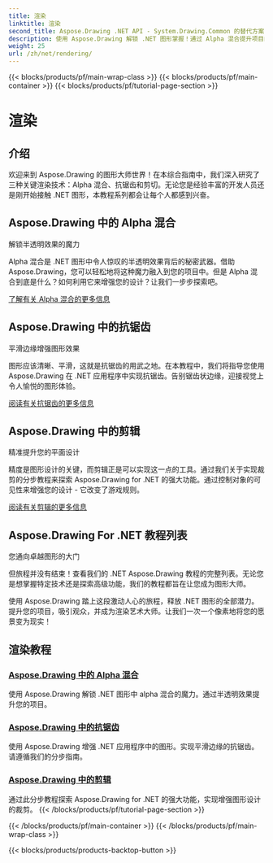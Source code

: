 ```yaml
---
title: 渲染
linktitle: 渲染
second_title: Aspose.Drawing .NET API - System.Drawing.Common 的替代方案
description: 使用 Aspose.Drawing 解锁 .NET 图形掌握！通过 Alpha 混合提升项目的半透明效果。了解抗锯齿和剪切以增强设计。
weight: 25
url: /zh/net/rendering/
---
```


{{< blocks/products/pf/main-wrap-class >}}
{{< blocks/products/pf/main-container >}}
{{< blocks/products/pf/tutorial-page-section >}}

# 渲染

## 介绍

欢迎来到 Aspose.Drawing 的图形大师世界！在本综合指南中，我们深入研究了三种关键渲染技术：Alpha 混合、抗锯齿和剪切。无论您是经验丰富的开发人员还是刚开始接触 .NET 图形，本教程系列都会让每个人都感到兴奋。

## Aspose.Drawing 中的 Alpha 混合
解锁半透明效果的魔力

Alpha 混合是 .NET 图形中令人惊叹的半透明效果背后的秘密武器。借助 Aspose.Drawing，您可以轻松地将这种魔力融入到您的项目中。但是 Alpha 混合到底是什么？如何利用它来增强您的设计？让我们一步步探索吧。

[了解有关 Alpha 混合的更多信息](./alpha-blending/)

## Aspose.Drawing 中的抗锯齿
平滑边缘增强图形效果

图形应该清晰、平滑，这就是抗锯齿的用武之地。在本教程中，我们将指导您使用 Aspose.Drawing 在 .NET 应用程序中实现抗锯齿。告别锯齿状边缘，迎接视觉上令人愉悦的图形体验。

[阅读有关抗锯齿的更多信息](./antialiasing/)

## Aspose.Drawing 中的剪辑
精准提升您的平面设计

精度是图形设计的关键，而剪辑正是可以实现这一点的工具。通过我们关于实现裁剪的分步教程来探索 Aspose.Drawing for .NET 的强大功能。通过控制对象的可见性来增强您的设计 - 它改变了游戏规则。

[阅读有关剪辑的更多信息](./clipping/)

## Aspose.Drawing For .NET 教程列表
您通向卓越图形的大门

但旅程并没有结束！查看我们的 .NET Aspose.Drawing 教程的完整列表。无论您是想掌握特定技术还是探索高级功能，我们的教程都旨在让您成为图形大师。

使用 Aspose.Drawing 踏上这段激动人心的旅程，释放 .NET 图形的全部潜力。提升您的项目，吸引观众，并成为渲染艺术大师。让我们一次一个像素地将您的愿景变为现实！
## 渲染教程
### [Aspose.Drawing 中的 Alpha 混合](./alpha-blending/)
使用 Aspose.Drawing 解锁 .NET 图形中 alpha 混合的魔力。通过半透明效果提升您的项目。
### [Aspose.Drawing 中的抗锯齿](./antialiasing/)
使用 Aspose.Drawing 增强 .NET 应用程序中的图形。实现平滑边缘的抗锯齿。请遵循我们的分步指南。
### [Aspose.Drawing 中的剪辑](./clipping/)
通过此分步教程探索 Aspose.Drawing for .NET 的强大功能，实现增强图形设计的裁剪。
{{< /blocks/products/pf/tutorial-page-section >}}

{{< /blocks/products/pf/main-container >}}
{{< /blocks/products/pf/main-wrap-class >}}

{{< blocks/products/products-backtop-button >}}
